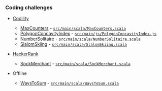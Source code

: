 ### Coding challenges


* [Codility](https://app.codility.com/programmers/)
  * [MaxCounters](https://app.codility.com/programmers/lessons/4-counting_elements/max_counters/) -
    [`src/main/scala/MaxCounters.scala`](src/main/scala/MaxCounters.scala)
  * [PolygonConcavityIndex](https://app.codility.com/programmers/lessons/99-future_training/polygon_concavity_index/) -
    [`src/main/js/PolygonConcavityIndex.js`](src/main/js/PolygonConcavityIndex.js)
  * [NumberSolitaire](https://app.codility.com/programmers/lessons/17-dynamic_programming/number_solitaire/) -
    [`src/main/scala/NumberSolitaire.scala`](src/main/scala/NumberSolitaire.scala)
  * [SlalomSkiing](https://app.codility.com/programmers/lessons/90-tasks_from_indeed_prime_2015_challenge/slalom_skiing/) -
    [`src/main/scala/SlalomSkiing.scala`](src/main/scala/SlalomSkiing.scala)
    
* [HackerRank](https://www.hackerrank.com/)
  * [SockMerchant](https://www.hackerrank.com/challenges/sock-merchant/) -
    [`src/main/scala/SockMerchant.scala`](src/main/scala/SockMerchant.scala)

* Offline
  * [WaysToSum](https://htmlpreview.github.io/?https://github.com/xko/coding-challenges/blob/master/src/main/resources/WaysToSum.html) - 
    [`src/main/scala/WaysToSum.scala`](src/main/scala/WaysToSum.scala) 

